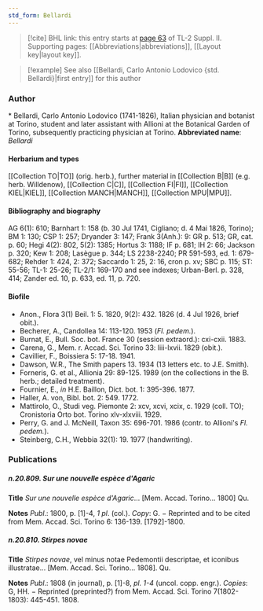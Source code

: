 ```yaml
---
std_form: Bellardi
---
```


> [!cite] BHL link: this entry starts at [page 63](https://www.biodiversitylibrary.org/page/33265260) of TL-2 Suppl. II.
> Supporting pages: [[Abbreviations|abbreviations]], [[Layout key|layout key]].

> [!example] See also [[Bellardi, Carlo Antonio Lodovico {std. Bellardi}|first entry]] for this author

### Author

\* Bellardi, Carlo Antonio Lodovico (1741-1826), Italian physician and botanist at Torino, student and later assistant with Allioni at the Botanical Garden of Torino, subsequently practicing physician at Torino. 
**Abbreviated name**: *Bellardi*

#### Herbarium and types

[[Collection TO|TO]] (orig. herb.), further material in [[Collection B|B]] (e.g. herb. Willdenow), [[Collection C|C]], [[Collection FI|FI]], [[Collection KIEL|KIEL]], [[Collection MANCH|MANCH]], [[Collection MPU|MPU]].

#### Bibliography and biography

AG 6(1): 610; Barnhart 1: 158 (b. 30 Jul 1741, Cigliano; d. 4 Mai 1826, Torino); BM 1: 130; CSP 1: 257; Dryander 3: 147; Frank 3(Anh.): 9: GR p. 513; GR, cat. p. 60; Hegi 4(2): 802, 5(2): 1385; Hortus 3: 1188; IF p. 681; IH 2: 66; Jackson p. 320; Kew 1: 208; Lasègue p. 344; LS 2238-2240; PR 591-593, ed. 1: 679-682; Rehder 1: 424, 2: 372; Saccardo 1: 25, 2: 16, cron p. xv; SBC p. 115; ST: 55-56; TL-1: 25-26; TL-2/1: 169-170 and see indexes; Urban-Berl. p. 328, 414; Zander ed. 10, p. 633, ed. 11, p. 720.

#### Biofile

- Anon., Flora 3(1) Beil. 1: 5. 1820, 9(2): 432. 1826 (d. 4 Jul 1926, brief obit.).
- Becherer, A., Candollea 14: 113-120. 1953 (*Fl. pedem.*).
- Burnat, E., Bull. Soc. bot. France 30 (session extraord.): cxi-cxii. 1883.
- Carena, G., Mem. r. Accad. Sci. Torino 33: liii-lxvii. 1829 (obit.).
- Cavillier, F., Boissiera 5: 17-18. 1941.
- Dawson, W.R., The Smith papers 13. 1934 (13 letters etc. to J.E. Smith).
- Forneris, G. et al., Allionia 29: 89-125. 1989 (on the collections in the B. herb.; detailed treatment).
- Fournier, E., *in* H.E. Baillon, Dict. bot. 1: 395-396. 1877.
- Haller, A. von, Bibl. bot. 2: 549. 1772.
- Mattirolo, O., Studi veg. Piemonte 2: xcv, xcvi, xcix, c. 1929 (coll. TO); Cronistoria Orto bot. Torino xlv-xlxviii. 1929.
- Perry, G. and J. McNeill, Taxon 35: 696-701. 1986 (contr. to Allioni's *Fl. pedem.*).
- Steinberg, C.H., Webbia 32(1): 19. 1977 (handwriting).

### Publications

##### n.20.809. Sur une nouvelle espèce d'Agaric

**Title**
*Sur une nouvelle espèce d'Agaric*... \[Mem. Accad. Torino... 1800\] Qu.

**Notes**
*Publ*.: 1800, p. \[1\]-4, *1 pl*. (col.). *Copy*: G. − Reprinted and to be cited from Mem. Accad. Sci. Torino 6: 136-139. \[1792\]-1800.

##### n.20.810. Stirpes novae

**Title**
*Stirpes novae*, vel minus notae Pedemontii descriptae, et iconibus illustratae... \[Mem. Accad. Sci. Torino... 1808\]. Qu.

**Notes**
*Publ*.: 1808 (in journal), p. \[1\]-8, *pl. 1-4* (uncol. copp. engr.). *Copies*: G, HH. − Reprinted (preprinted?) from Mem. Accad. Sci. Torino 7(1802-1803): 445-451. 1808.

